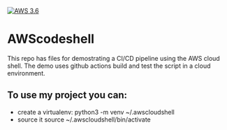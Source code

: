 [![AWS 3.6](https://github.com/gforce1999/AWScodeshell/actions/workflows/main.yml/badge.svg)](https://github.com/gforce1999/AWScodeshell/actions/workflows/main.yml)
# AWScodeshell
This repo has files for demostrating a CI/CD pipeline using the AWS cloud shell.  The demo uses github actions build and test the script in a cloud environment.  

## To use my project you can:
- create a virtualenv:  python3 -m venv ~/.awscloudshell
- source it source ~/.awscloudshell/bin/activate

